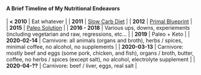 #### A Brief Timeline of My Nutritional Endeavors

| **< 2010** | Eat whatever |
| **2011**   | [Slow Carb Diet](https://medium.com/better-humans/everything-you-need-to-know-about-the-slow-carb-diet-a67062761d92) |
| **2012**   | [Primal Blueprint](https://www.marksdailyapple.com/primal-blueprint-101/) |
| **2015**   | [Paleo Solution](https://www.amazon.com/Paleo-Solution-Original-Human-Diet/dp/0982565844) |
| **2016 - 2018** | Various ups, downs, experiements (including vegetarian and raw, regressions, etc... |
| **2019** | Paleo + Keto |
| **2020-02-14** | Carnivore: all animals (organs and broth), herbs / spices, minimal coffee, no alcohol, no supplements |
| **2020-03-13** | Carnivore: mostly beef and eggs (some pork, chicken, and fish), organs / broth, butter, coffee, no herbs / spices (except salt), no alcohol, electrolyte supplement |
| **2020-04-??** | Carnivore: beef / liver, eggs, real salt |
